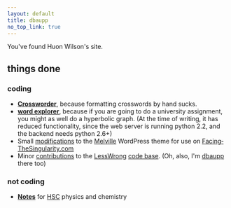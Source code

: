 ```yaml
---
layout: default
title: dbaupp
no_top_link: true
---
```


You've found Huon Wilson's site.


## things done

### coding

- **[Crossworder](https://github.com/dbaupp/crossworder)**, because formatting crosswords by hand sucks.
- **[word explorer](http://www.ug.it.usyd.edu.au/~hwil7821/assignment3/form.html)**, because if you are
  going to do a university assignment, you might as well do a hyperbolic graph. (At the time of
  writing, it has reduced functionality, since the web server is running python 2.2, and the backend
  needs python 2.6+)
- Small [modifications](https://github.com/dbaupp/melville-facing-the-singularity-edition) to the
  [Melville](http://madebyraygun.com/wordpress/themes/melville/) WordPress theme for use on
  [Facing&shy;The&shy;Singularity.com](http://facingthesingularity.com/)
- Minor [contributions](https://github.com/dbaupp/lesswrong) to the [LessWrong](http://lesswrong.com/)
  [code base](https://github.com/tricycle/lesswrong). (Oh, also, I'm
  [dbaupp](http://lesswrong.com/user/dbaupp) there too)

### not coding
- **[Notes](notes.html)** for [HSC](https://en.wikipedia.org/wiki/Higher_School_Certificate_%28New_South_Wales%29) physics and chemistry
